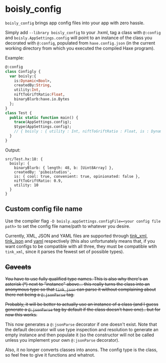 # boisly_config

`boisly_config` brings app config files into your app with zero hassle.

Simply add `--library boisly_config` to your .hxml, tag a class with `@:config` and `boisly.AppSettings.config` will point to an instance of the class you decorated with `@:config`, populated from `haxe.config.json` (in the current working directory from which you executed the compiled Haxe program).

Example:
```haxe
@:config 
class Configly {
  var boisly:{
    is:Dynamic<Bool>,
    createdBy:String,
    utility:Int,
    niftToGriftRatio:Float,
    binaryBlurb:haxe.io.Bytes
  };
}
class Test {
  public static function main() {
    trace(AppSettings.config);
    $type(AppSettings.config);
    // { boisly : { utility : Int, niftToGriftRatio : Float, is : Dynamic<Bool>, createdBy : String, binaryBlurb : haxe.io.Bytes } }
  }
}
```
Output:
```
src/Test.hx:18: {
  boisly: {
    binaryBlurb: { length: 48, b: [Uint8Array] },
    createdBy: 'piboistudios',
    is: { cool: true, convenient: true, opinionated: false },
    niftToGriftRatio: 0.9,
    utility: 10
  }
}
```
## Custom config file name

Use the compiler flag `-D boisly.appSettings.configFile=<your config file path>` to set the config file name/path to whatever you desire.

Currently, XML, JSON and YAML files are supported through [tink_xml](https://github.com/haxetink/tink_xml), [tink_json](https://github.com/haxetink/tink_json) and [yaml](https://github.com/mikestead/hx-yaml) respectively (this also unfortunately means that, if you want configs to be compatible with all three, they must be compatible wtih `tink_xml`, since it parses the fewest set of possible types).

## ~~Caveats~~

~~You have to use fully qualified type names. This is also why there's an asterisk (*) next to "instance" above... this really turns the class into an anonymous type so that `tink_json` can parse it without complaining about there not being a `@:jsonParse` tag.~~

~~Probably, it will be better to actually use an instance of a class (and I guess generate a `@:jsonParse` tag by default if the class doesn't have one).. but for now this works.~~

This now generates a `@:jsonParse` decorator if one doesn't exist.
Note that the default decorator will use type inspection and resolution to generate an empty instance and then populate it (so the constructor will not be called unless you implement your own `@:jsonParse` decorator).

Also, it no longer converts classes into anons. The config type is the class, so feel free to give it functions and whatnot.